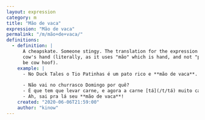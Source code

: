 ```yaml
---
layout: expression
category: m
title: "Mão de vaca"
expression: "Mão de vaca"
permalink: "/m/mão+de+vaca/"
definitions:
  - definition: |
      A cheapskate. Someone stingy. The translation for the expression is something like
      cow's hand (literally, as it uses "mão" which is hand, and not "pata" which would
      be cow hoof).
    example: |
      - No Duck Tales o Tio Patinhas é um pato rico e **mão de vaca**.
      
      - Não vai no churrasco Domingo por quê?
      - É que tem que levar carne, e agora a carne [tá](/t/tá) muito caro!
      - Ah, sai pra lá seu **mão de vaca**!
    created: "2020-06-06T21:59:00"
    author: "kinow"
---
```

